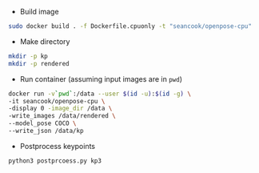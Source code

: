 * Build image
```bash
sudo docker build . -f Dockerfile.cpuonly -t "seancook/openpose-cpu"
```

* Make directory
```bash
mkdir -p kp
mkdir -p rendered
```

* Run container (assuming input images are in `pwd`)
```bash
docker run -v`pwd`:/data --user $(id -u):$(id -g) \
-it seancook/openpose-cpu \
-display 0 -image_dir /data \
-write_images /data/rendered \
--model_pose COCO \
--write_json /data/kp
```

* Postprocess keypoints
```bash
python3 postprcoess.py kp3
```

